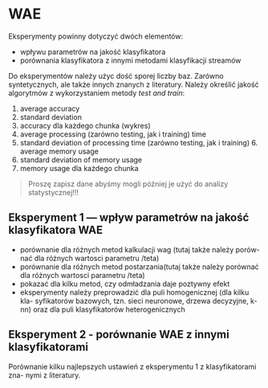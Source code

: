 # WAE

Eksperymenty powinny dotyczyć dwóch elementów:

- wpływu parametrów na jakość klasyfikatora
- porównania klasyfikatora z innymi metodami klasyfikacji streamów

Do eksperymentów należy użyc dość sporej liczby baz. Zarówno syntetycznych, ale także innych znanych z literatury. Należy określić jakość algorytmów z wykorzystaniem metody *test and train*:

1. average accuracy
2. standard deviation
3. accuracy dla każdego chunka (wykres)
4. average processing (zarówno testing, jak i training) time
5. standard deviation of processing time (zarówno testing, jak i training) 6. average memory usage
7. standard deviation of memory usage
8. memory usage dla każdego chunka

> Proszę zapisz dane abyśmy mogli później je użyć do analizy statystycznej!!!

## Eksperyment 1 — wpływ parametrów na jakość klasyfikatora WAE

- porównanie dla różnych metod kalkulacji wag (tutaj także należy porów- nać dla różnych wartosci parametru /teta)
- porównanie dla różnych metod postarzania(tutaj także należy porównać dla różnych wartosci parametru /teta)
- pokazać dla kilku metod, czy odmładzania daje poztywny efekt
- eksperymenty należy preprowadzić dla puli homogenicznej (dla kilku kla- syfikatorów bazowych, tzn. sieci neuronowe, drzewa decyzyjne, k-nn) oraz dla puli klasyfikatorów heterogenicznych

## Eksperyment 2 - porównanie WAE z innymi klasyfikatorami

Porównanie kilku najlepszych ustawień z eksperymentu 1 z klasyfikatorami zna- nymi z literatury.

